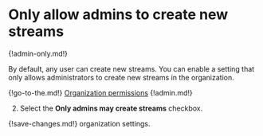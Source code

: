 # Only allow admins to create new streams

{!admin-only.md!}

By default, any user can create new streams. You can enable a setting that
only allows administrators to create new streams in the organization.

{!go-to-the.md!} [Organization permissions](/#organization/organization-permissions)
{!admin.md!}

2. Select the **Only admins may create streams** checkbox.

{!save-changes.md!} organization settings.
